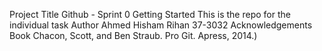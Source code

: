 Project Title
	Github - Sprint 0
Getting Started
	This is the repo for the individual task
Author
	Ahmed Hisham Rihan 37-3032
Acknowledgements
Book Chacon, Scott, and Ben Straub. Pro Git. Apress,
2014.)